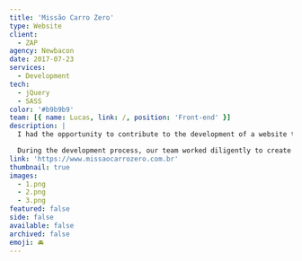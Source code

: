 ```yaml
---
title: 'Missão Carro Zero'
type: Website
client:
  - ZAP
agency: Newbacon
date: 2017-07-23
services:
  - Development
tech:
  - jQuery
  - SASS
color: '#b9b9b9'
team: [{ name: Lucas, link: /, position: 'Front-end' }]
description: |
  I had the opportunity to contribute to the development of a website that aimed to promote an exciting initiative by Zap Imóveis. The purpose of the website was to celebrate the month of the realtor by organizing a special draw where one lucky realtor would win a brand new car. It was an unprecedented action that aimed to recognize and reward the hard work of realtors in a unique and memorable way.

  During the development process, our team worked diligently to create a visually appealing and engaging website that effectively conveyed the excitement of the promotion. We focused on highlighting the details of the draw, including the eligibility criteria and how realtors could participate. The website was designed to provide a user-friendly experience, ensuring that realtors could easily access the necessary information and register for the chance to win the car. By leveraging our technical expertise and attention to detail, we aimed to create a seamless platform that effectively promoted the initiative and generated excitement among realtors.
link: 'https://www.missaocarrozero.com.br'
thumbnail: true
images:
  - 1.png
  - 2.png
  - 3.png
featured: false
side: false
available: false
archived: false
emoji: 🚘
---
```

